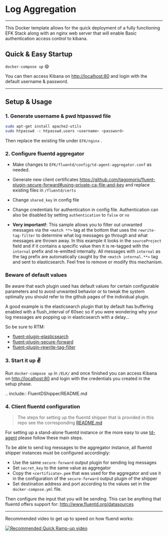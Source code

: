 # Log Aggregation
- - -

This Docker template allows for the quick deployment of a fully functioning EFK Stack along with an nginx web server that will enable Basic authentication access control to kibana.

## Quick & Easy Startup

`docker-compose up` :smile:

You can then access Kibana on [http://localhost:80](http://localhost:80) and login with the default username & password.

* * *

## Setup & Usage

### 1. Generate username & pwd htpasswd file
```bash
sudo apt-get install apache2-utils
sudo htpasswd -c htpasswd.users <username> <password>
```
Then replace the existing file under `EFK/nginx` .

### 2. Configure fluentd  aggregator

* Make changes to `EFK/fluentd/config/td-agent-aggregator.conf` as needed.

* Generate new client certificates
https://github.com/tagomoris/fluent-plugin-secure-forward#using-private-ca-file-and-key and replace existing files in `/fluentd/certs`

* Change `shared_key` in config file

* Change credentials for authentication in config file. Authentication can also be disabled by setting `authentication` to `false` or `no`

* __Very important!__: This sample allows you to filter out unwanted messages via the `<match **>` tag at the bottom that uses the `rewrite-tag-filter` to determine what log messages go through and what messages are thrown away. In this example it looks in the `sourceProject` field and if it contains a specific value then it is re-tagged with the `internal` prefix and re-emitted internally. All messages with `internal` as the tag prefix are automatically caught by the `<match internal.**>` tag and sent to elasticsearch. Feel free to remove or modify this mechanism.

### Beware of default values
 Be aware that each plugin used has default values for certain configurable parameters and to avoid unwanted behavior or to tweak the system optimally you should refer to the github pages of the individual plugin.

 A good example is the elasticsearch plugin that by default has buffering enabled with a flush_interval of 60sec so if you were wondering why your log messages are popping up in elasticsearch with a delay...

So be sure to RTM:
 - [fluent-plugin-elasticsearch](https://github.com/uken/fluent-plugin-elasticsearch)
 - [fluent-plugin-secure-forward](https://github.com/tagomoris/fluent-plugin-secure-forward)
 - [fluent-plugin-rewrite-tag-filter](https://github.com/fluent/fluent-plugin-rewrite-tag-filter)



### 3. Start it up :v:

Run `docker-compose up` in `/ELK/` and once finished you can access Kibana on [http://localhost:80](http://localhost:80) and login with the credentials you created in the setup phase.

.. include:: FluentDShipper/README.md

### 4. Client fluentd configuration

>The steps for setting up the fluentd shipper that is provided in this repo see the corresponding [README.md](./FluentDShipper/README.md)

For setting up a stand-alone fluentd instance or the more easy to use [td-agent](http://docs.fluentd.org/articles/install-by-deb#what-is-td-agent) please follow these main steps.

To be able to send log messages to the aggregator instance, all fluentd shipper instances must be configured accordingly:
* Use the same `secure-forward` output plugin for sending log messages
* Set `secret_key` to the same value as aggregator
* Copy the `<certificate>.pem` that was used for the aggregator and use it in the configuration of the `secure-forward` output plugin of the shipper
* Set destination address and port according to the values set in the `docker-compose.yml` file.

Then configure the input that you will be sending. This can be anything that fluentd offers support for: http://www.fluentd.org/datasources

***
Recommended video to get up to speed on how fluend works:

[![Recommended Quick Ramp-up video](http://img.youtube.com/vi/sIVGsQgMHIo/0.jpg)](https://www.youtube.com/embed/sIVGsQgMHIo)
